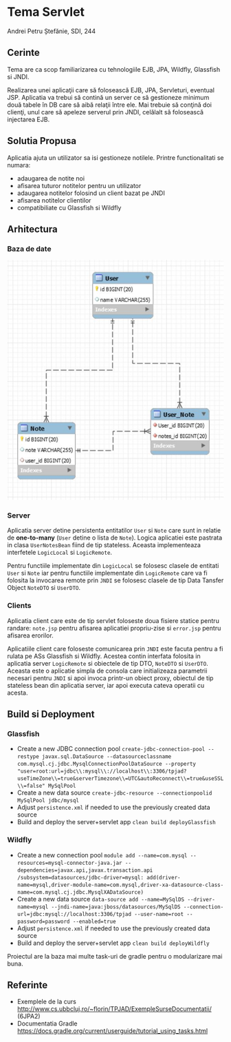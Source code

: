 # Tema Servlet

Andrei Petru Ștefănie, SDI, 244

## Cerinte

Tema are ca scop familiarizarea cu tehnologiile EJB, JPA, Wildfly, Glassfish si JNDI.

Realizarea unei aplicaţii care să folosească EJB, JPA, Servleturi, eventual JSP. Aplicatia va trebui să contină un server ce să gestioneze minimum două tabele în DB care să aibă relaţii între ele. Mai trebuie să conţină doi clienţi, unul care să apeleze serverul prin JNDI, celălalt să folosească injectarea EJB.

## Solutia Propusa

Aplicatia ajuta un utilizator sa isi gestioneze notilele. Printre functionalitati se numara:

- adaugarea de notite noi
- afisarea tuturor notitelor pentru un utilizator
- adaugarea notitelor folosind un client bazat pe JNDI
- afisarea notitelor clientilor
- compatibiliate cu Glassfish si Wildfly

## Arhitectura

### Baza de date

![](./ejb_diagram.jpg)

### Server

Aplicatia server detine persistenta entitatilor `User` si `Note` care sunt in relatie de **one-to-many** (`User` detine o lista de `Note`). Logica aplicatiei este pastrata in clasa `UserNotesBean` fiind de tip stateless. Aceasta implementeaza interfetele `LogicLocal` si `LogicRemote`.

Pentru functiile implementate din `LogicLocal` se folosesc clasele de entitati `User` si `Note` iar pentru functiile implementate din `LogicRemote` care va fi folosita la invocarea remote prin `JNDI` se folosesc clasele de tip Data Tansfer Object `NoteDTO` si `UserDTO`.

### Clients

Aplicatia client care este de tip servlet foloseste doua fisiere statice pentru randare: `note.jsp` pentru afisarea aplicatiei propriu-zise si `error.jsp` pentru afisarea erorilor.

Aplicatiile client care foloseste comunicarea prin `JNDI` este facuta pentru a fi rulata pe ASs Glassfish si Wildfly. Acestea contin interfata folosita in aplicatia server `LogicRemote` si obiectele de tip DTO, `NoteDTO` si `UserDTO`. Aceasta este o aplicatie simpla de consola care initializeaza parametrii necesari pentru `JNDI` si apoi invoca printr-un obiect proxy, obiectul de tip stateless bean din aplicatia server, iar apoi executa cateva operatii cu acesta.

## Build si Deployment

### Glassfish

- Create a new JDBC connection pool `create-jdbc-connection-pool --restype javax.sql.DataSource --datasourceclassname com.mysql.cj.jdbc.MysqlConnectionPoolDataSource --property "user=root:url=jdbc\\:mysql\\://localhost\\:3306/tpjad?useTimeZone\\=true&serverTimezone\\=UTC&autoReconnect\\=true&useSSL\\=false" MySqlPool`
- Create a new data source `create-jdbc-resource --connectionpoolid MySqlPool jdbc/mysql`
- Adjust `persistence.xml` if needed to use the previously created data source
- Build and deploy the server+servlet app `clean build deployGlassfish`

### Wildfly

- Create a new connection pool `module add --name=com.mysql --resources=mysql-connector-java.jar --dependencies=javax.api,javax.transaction.api /subsystem=datasources/jdbc-driver=mysql: add(driver-name=mysql,driver-module-name=com.mysql,driver-xa-datasource-class-name=com.mysql.cj.jdbc.MysqlXADataSource)`
- Create a new data source `data-source add --name=MySqlDS --driver-name=mysql --jndi-name=java:jboss/datasources/MySqlDS --connection-url=jdbc:mysql://localhost:3306/tpjad --user-name=root --password=password --enabled=true`
- Adjust `persistence.xml` if needed to use the previously created data source
- Build and deploy the server+servlet app `clean build deployWildfly`

Proiectul are la baza mai multe task-uri de gradle pentru o modularizare mai buna.

## Referinte

- Exemplele de la curs http://www.cs.ubbcluj.ro/~florin/TPJAD/ExempleSurseDocumentatii/ (6JPA2)
- Documentatia Gradle https://docs.gradle.org/current/userguide/tutorial_using_tasks.html
